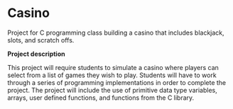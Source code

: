 # Casino
Project for C programming class building a casino that includes blackjack, slots, and scratch offs.

**Project description**

This project will require students to simulate a casino where players can select from a list of 
games they wish to play.  Students will have to work through a series of programming 
implementations in order to complete the project.  The project will include the use of primitive 
data type variables, arrays, user defined functions, and functions from the C library.
